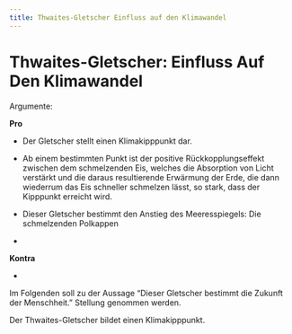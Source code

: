 ```yaml
---
title: Thwaites-Gletscher Einfluss auf den Klimawandel
---
```

# Thwaites-Gletscher: Einfluss Auf Den Klimawandel

Argumente:

**Pro**

- Der Gletscher stellt einen Klimakipppunkt dar.
- Ab einem bestimmten Punkt ist der positive Rückkopplungseffekt zwischen dem schmelzenden Eis, welches die Absorption von Licht verstärkt und die daraus resultierende Erwärmung der Erde, die dann wiederrum das Eis schneller schmelzen lässt, so stark, dass der Kipppunkt erreicht wird.

- Dieser Gletscher bestimmt den Anstieg des Meeresspiegels: Die schmelzenden Polkappen
- 

**Kontra**

- 

Im Folgenden soll zu der Aussage “Dieser Gletscher bestimmt die Zukunft der Menschheit.” Stellung genommen werden. 

Der Thwaites-Gletscher bildet einen Klimakipppunkt.